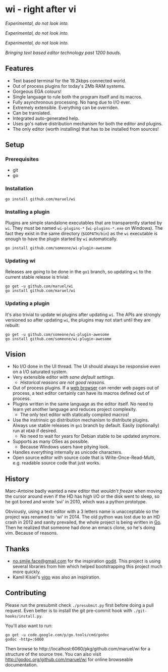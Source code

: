 wi - right after vi
===================

*Experimental, do not look into.*

*Experimental, do not look into.*

*Experimental, do not look into.*

_Bringing text based editor technology past 1200 bauds._


Features
--------

  - Text based terminal for the 19.2kbps connected world.
  - Out of process plugins for today's 2Mb RAM systems.
  - Gorgeous EGA colours!
  - Single language to rule both the program itself and its macros.
  - Fully asynchronous processing. No hang due to I/O ever.
  - Extremely extensible. Everything can be overriden.
  - Can be translated.
  - Integrated auto-generated help.
  - Uses go's native distribution mechanism for both the editor and plugins.
  - The only editor (worth installing) that has to be installed from sources!


Setup
-----


### Prerequisites

  - git
  - go


### Installation

```
go install github.com/maruel/wi
```


### Installing a plugin

Plugins are simple standalone executables that are transparently started by
`wi`.  They must be named `wi-plugins-*` (`wi-plugins-*.exe` on Windows). The
fact they exist in the same directory (`$GOPATH/bin`) as the `wi` executable is
enough to have the plugin started by `wi` automatically.

```
go install github.com/someone/wi-plugin-awesome
```


### Updating wi

Releases are going to be done in the `go1` branch, so updating `wi` to the
current stable release is trivial:

```
go get -u github.com/maruel/wi
go install github.com/maruel/wi
```


### Updating a plugin

It's also trivial to update wi plugins after updating `wi`. The APIs are
strongly versioned so after updating `wi`, the plugins may not start until they
are rebuilt:

```
go get -u github.com/someone/wi-plugin-awesome
go install github.com/someone/wi-plugin-awesome
```


Vision
------

  - No I/O done in the UI thread. The UI should always be responsive even on a
    I/O saturated system.
  - Very extensible editor _with sane default settings_.
    - _Historical reasons are not good reasons_.
  - Out of process plugins. If a
    [web browser](http://dev.chromium.org/developers/design-documents/multi-process-architecture)
    can render web pages out of process, a text editor certainly can have its
    macros defined out of process.
  - Plugins written in the same language as the editor itself. No need to learn
    yet another language and reduces project complexity.
      - The only text editor with statically compiled macros!
  - Use the instrinsic go distribution mechanism to distribute plugins. Always
    use stable releases in `go1` branch by default. Easily (optionally) run at
    `HEAD` if desired.
      - No need to wait for years for Debian stable to be updated anymore.
  - Supports as many OSes as possible.
      - Because Windows users have pitying look.
  - Handles everything internally as unicode characters.
  - Open source editor with source code that is Write-Once-Read-Multi, e.g.
    readable source code that just works.


History
-------

Marc-Antoine badly wanted a new editor that _wouldn't freeze_ when moving the
cursor around even if the HD has high I/O or the disk went to sleep, so he got
bored and wrote 'svi' in 2010, which was a python prototype.

Obviously, using a text editor with a 3 letters name is unacceptable so the
project was renamed to 'wi' in 2014. The old python was lost due to an HD crash
in 2012 and sanity prevailed, the whole project is being written in
[Go](https://golang.org). Then he realized that someone had done an emacs clone,
so he's doing vim. Because of reasons.


Thanks
------

  - no.smile.face@gmail.com for the inspiration
    [godit](https://github.com/nsf/godit). This project is using several
    libraries from him which helped bootstrapping this project much more
    quickly.
  - Kamil Kisiel's [vigo](https://github.com/kisielk/vigo) was also an
    inspiration.


Contributing
------------

Please run the presubmit check `./presubmit.py` first before doing a pull
request. Even better is to install the git pre-commit hook with
`./git-hooks/install.py`.

You'll also want to run:

    go get -u code.google.com/p/go.tools/cmd/godoc
    godoc -http=:6060

Then browse to http://localhost:6060/pkg/github.com/maruel/wi for a structure of
the source tree. You can also visit http://godoc.org/github.com/maruel/wi for
online browseable documentation.

